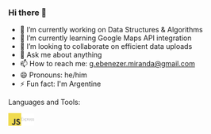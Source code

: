 ### Hi there 👋

- 🔭 I’m currently working on Data Structures & Algorithms
- 🌱 I’m currently learning Google Maps API integration
- 👯 I’m looking to collaborate on efficient data uploads
- 💬 Ask me about anything
- 📫 How to reach me: g.ebenezer.miranda@gmail.com
- 😄 Pronouns: he/him
- ⚡ Fun fact: I'm Argentine

Languages and Tools:

<img align="left" alt="JavaScript" width="26px" src="https://raw.githubusercontent.com/github/explore/80688e429a7d4ef2fca1e82350fe8e3517d3494d/topics/javascript/javascript.png">
<img align="left" alt="Express" width="26px" src="https://raw.githubusercontent.com/github/explore/80688e429a7d4ef2fca1e82350fe8e3517d3494d/topics/express/express.png">
